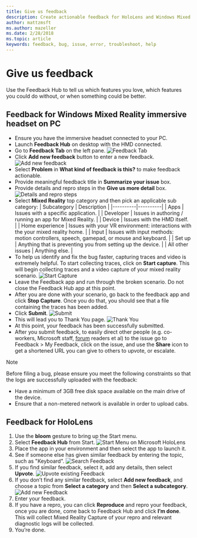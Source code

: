 ```yaml
---
title: Give us feedback
description: Create actionable feedback for HoloLens and Windows Mixed Reality developers using the Feedback Hub.
author: mattzmsft
ms.author: mazeller
ms.date: 2/28/2018
ms.topic: article
keywords: feedback, bug, issue, error, troubleshoot, help
---
```




# Give us feedback

Use the Feedback Hub to tell us which features you love, which features you could do without, or when something could be better.

## Feedback for Windows Mixed Reality immersive headset on PC
* Ensure you have the immersive headset connected to your PC.
* Launch **Feedback Hub** on desktop with the HMD connected.
* Go to **Feedback Tab** on the left pane. 
  ![Feedback Tab](images/feedback1-600px.png)<br>
* Click **Add new feedback** button to enter a new feedback.
  ![Add new feedback](images/feedback2-600px.png)<br>
* Select **Problem** in **What kind of feedback is this?** to make feedback actionable.
* Provide meaningful feedback title in **Summarize your issue** box.
* Provide details and repro steps in the **Give us more detail** box.
  ![Details and repro steps](images/feedback3-600px.png)<br>
* Select **Mixed Reality** top category and then pick an applicable sub category:
  |  Subcategory  |  Description | 
  |----------|----------|
  |  Apps  |  Issues with a specific application. | 
  |  Developer  |  Issues in authoring / running an app for Mixed Reality. | 
  |  Device  |  Issues with the HMD itself. | 
  |  Home experience  |  Issues with your VR environment: interactions with the your mixed reality home. | 
  |  Input  |  Issues with input methods: motion controllers, speech, gamepad, or mouse and keyboard. | 
  |  Set up  |  Anything that is preventing you from setting up the device. | 
  |  All other issues  |  Anything else. | 
* To help us identify and fix the bug faster, capturing traces and video is extremely helpful. To start collecting traces, click on **Start capture**. This will begin collecting traces and a video capture of your mixed reality scenario.
  ![Start Capture](images/feedback4-600px.png)<br>
* Leave the Feedback app and run through the broken scenario. Do not close the Feedback Hub app at this point.
* After you are done with your scenario, go back to the feedback app and click **Stop Capture**. Once you do that, you should see that a file containing the traces has been added.
* Click **Submit**. 
  ![Submit](images/feedback5-600px.png)<br>
* This will lead you to Thank You page.
  ![Thank You](images/feedback6-600px.png)<br>
* At this point, your feedback has been successfully submitted.
* After you submit feedback, to easily direct other people (e.g. co-workers, Microsoft staff, [forum](https://forums.hololens.com/) readers et al) to the issue go to Feedback > My Feedback, click on the issue, and use the **Share** icon to get a shortened URL you can give to others to upvote, or escalate.

>[!NOTE]
>Before filing a bug, please ensure you meet the following constraints so that the logs are successfully uploaded with the feedback:
> - Have a minimum of 3GB free disk space available on the main drive of the device.
> - Ensure that a non-metered network is available in order to upload cabs.

## Feedback for HoloLens
1. Use the **bloom** gesture to bring up the Start menu.
2. Select **Feedback Hub** from Start.
  ![Start Menu on Microsoft HoloLens](images/startmenu.jpg)<br>
3. Place the app in your environment and then select the app to launch it.
4. See if someone else has given similar feedback by entering the topic, such as "Keyboard".
  ![Search Feedback](images/searchfeedback-500px.jpg)<br>
5. If you find similar feedback, select it, add any details, then select **Upvote**.
  ![Upvote existing Feedback](images/upvotefeedback-500px.jpg)<br>
6. If you don’t find any similar feedback, select **Add new feedback**, and choose a topic from **Select a category** and then **Select a subcategory**.
  ![Add new Feedback](images/addnewfeedback-500px.jpg)<br>
7. Enter your feedback.
8. If you have a repro, you can click **Reproduce** and repro your feedback, once you are done, come back to Feedback Hub and click **I’m done**. This will collect Mixed Reality Capture of your repro and relevant diagnostic logs will be collected.
9. You’re done.
